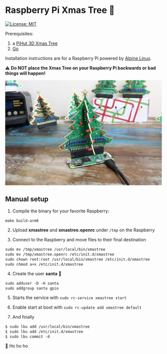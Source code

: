 # Raspberry Pi Xmas Tree :christmas_tree: 

[![License: MIT](https://img.shields.io/badge/License-MIT-blue.svg)](https://opensource.org/licenses/MIT)

Prerequisites:

1. a [PiHut 3D Xmas Tree](https://thepihut.com/products/3d-xmas-tree-for-raspberry-pi)
2. [Go](https://golang.org/)

Installation instructions are for a Raspberry Pi powered by [Alpine Linux](https://alpinelinux.org/).

:warning: **Do NOT place the Xmas Tree on your Raspberry Pi backwards or bad things will happen!**

![Assembled with PiZero](https://github.com/vinymeuh/raspi-xmastree/blob/master/assets/assembled_pizero.jpg)

## Manual setup

1. Compile the binary for your favorite Raspberry:

```
make build-arm6
```

2. Upload **xmastree** and **xmastree.openrc** under ```/tmp``` on the Raspberry


3. Connect to the Raspberry and move files to their final destination

```
sudo mv /tmp/xmastree /usr/local/bin/xmastree
sudo mv /tmp/xmastree.openrc /etc/init.d/xmastree
sudo chown root:root /usr/local/bin/xmastree /etc/init.d/xmastree
sudo chmod a+x /etc/init.d/xmastree
```

4. Create the user **santa** :santa:

```
sudo adduser -D -H santa
sudo addgroup santa gpio
```

5. Starts the service with ```sudo rc-service xmastree start```

6. Enable start at boot with ```sudo rc-update add xmastree default```

7. And finally

```
$ sudo lbu add /usr/local/bin/xmastree
$ sudo lbu add /etc/init.d/xmastree
$ sudo lbu commit -d
```

:santa: Ho ho ho

